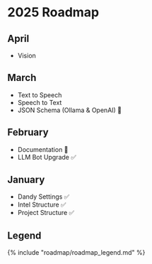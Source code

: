 # 2025 Roadmap

## April

- Vision

## March

- Text to Speech
- Speech to Text
- JSON Schema (Ollama & OpenAI) 📖

## February

- Documentation 🚧 
- LLM Bot Upgrade ✅

## January

- Dandy Settings ✅
- Intel Structure ✅
- Project Structure ✅

## Legend

{% include "roadmap/roadmap_legend.md" %}